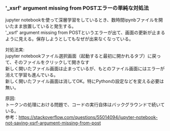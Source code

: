 ### **'_xsrf' argument missing from POSTエラーの単純な対処法**

jupyter notebookを使って深層学習をしているとき、数時間ipynbファイルを開いたまま放置していると発生する。<br>
'_xsrf' argument missing from POSTというエラーが出て、画面の更新が止まるように見える。保存しようとしてもなぜが出来なくなっている。<br>

対処法実:<br>
jupyter notebookファイル選択画面（起動すると最初に開かれるタブ）に戻って、そのファイルをクリックして開きなす<br>
新しく開いたファイル画面は止まっているが、もとのファイル画面にはエラーが消えて学習も進んでいる。<br>
新しく開いたファイル画面は消してOK。特にPythonの設定などを変える必要は無い。

原因:<br>
トークンの処理における問題で、コードの実行自体はバックグラウンドで続いている。<br>
参考：https://stackoverflow.com/questions/55014094/jupyter-notebook-not-saving-xsrf-argument-missing-from-post